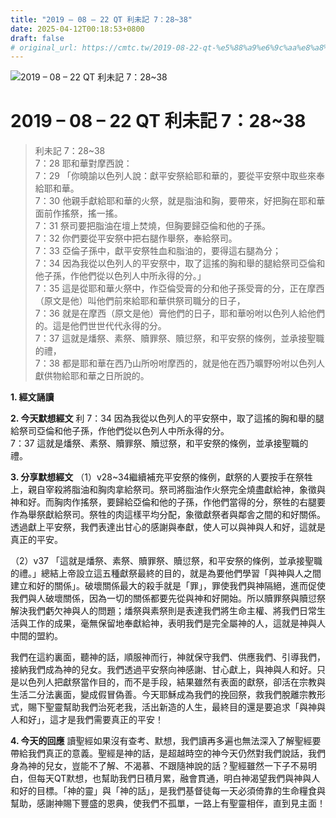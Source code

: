 ```yaml
---
title: "2019 – 08 – 22 QT 利未記 7：28~38"
date: 2025-04-12T00:18:53+0800
draft: false
# original_url: https://cmtc.tw/2019-08-22-qt-%e5%88%a9%e6%9c%aa%e8%a8%98-7%ef%bc%9a2838
---
```


![2019 – 08 – 22 QT 利未記 7：28\~38](/images/qt.jpg   "2019 – 08 – 22 QT 利未記 7：28\~38")

# 2019 – 08 – 22 QT 利未記 7：28\~38

> 利未記 7：28\~38  
> 7：28 耶和華對摩西說：  
> 7：29 「你曉諭以色列人說：獻平安祭給耶和華的，要從平安祭中取些來奉給耶和華。  
> 7：30 他親手獻給耶和華的火祭，就是脂油和胸，要帶來，好把胸在耶和華面前作搖祭，搖一搖。  
> 7：31 祭司要把脂油在壇上焚燒，但胸要歸亞倫和他的子孫。  
> 7：32 你們要從平安祭中把右腿作舉祭，奉給祭司。  
> 7：33 亞倫子孫中，獻平安祭牲血和脂油的，要得這右腿為分；  
> 7：34 因為我從以色列人的平安祭中，取了這搖的胸和舉的腿給祭司亞倫和他子孫，作他們從以色列人中所永得的分。」  
> 7：35 這是從耶和華火祭中，作亞倫受膏的分和他子孫受膏的分，正在摩西（原文是他）叫他們前來給耶和華供祭司職分的日子，  
> 7：36 就是在摩西（原文是他）膏他們的日子，耶和華吩咐以色列人給他們的。這是他們世世代代永得的分。  
> 7：37 這就是燔祭、素祭、贖罪祭、贖愆祭，和平安祭的條例，並承接聖職的禮，  
> 7：38 都是耶和華在西乃山所吩咐摩西的，就是他在西乃曠野吩咐以色列人獻供物給耶和華之日所說的。

**1. 經文誦讀**

**2.  今天默想經文**
利 7：34 因為我從以色列人的平安祭中，取了這搖的胸和舉的腿給祭司亞倫和他子孫，作他們從以色列人中所永得的分。  
7：37 這就是燔祭、素祭、贖罪祭、贖愆祭，和平安祭的條例，並承接聖職的禮。

**3. 分享默想經文**
（1）v28\~34繼續補充平安祭的條例，獻祭的人要按手在祭牲上，親自宰殺將脂油和胸肉拿給祭司。祭司將脂油作火祭完全燒盡獻給神，象徵與神和好。而胸肉作搖祭，要歸給亞倫和他的子孫，作他們當得的分，祭牲的右腿要作為舉祭獻給祭司。祭牲的肉這樣平均分配，象徵獻祭者與鄰舎之間的和好關係。透過獻上平安祭，我們表達出甘心的感謝與奉獻，使人可以與神與人和好，這就是真正的平安。

（2）v37 「這就是燔祭、素祭、贖罪祭、贖愆祭，和平安祭的條例，並承接聖職的禮。」總結上帝設立這五種獻祭最終的目的，就是為要他們學習「與神與人之間建立和好的關係」。破壞關係最大的殺手就是「罪」，罪使我們與神隔絕，進而促使我們與人破壞關係，因為一切的關係都要先從與神和好開始。所以贖罪祭與贖愆祭解決我們虧欠神與人的問題；燔祭與素祭則是表達我們將生命主權、將我們日常生活與工作的成果，毫無保留地奉獻給神，表明我們是完全屬神的人，這就是神與人中間的盟約。

我們在這約裏面，聽神的話，順服神而行，神就保守我們、供應我們、引導我們，接納我們成為神的兒女。我們透過平安祭向神感謝、甘心獻上，與神與人和好。只是以色列人把獻祭當作目的，而不是手段，結果雖然有表面的獻祭，卻活在宗教與生活二分法裏面，變成假冒偽善。今天耶穌成為我們的挽回祭，救我們脫離宗教形式，賜下聖靈幫助我們治死老我，活出新造的人生，最終目的還是要追求「與神與人和好」，這才是我們需要真正的平安！

**4. 今天的回應**
讀聖經如果沒有查考、默想，我們讀再多遍也無法深入了解聖經要帶給我們真正的意義。聖經是神的話，是超越時空的神今天仍然對我們說話，我們身為神的兒女，豈能不了解、不渴慕、不跟隨神說的話？聖經雖然一下子不易明白，但每天QT默想，也幫助我們日積月累，融會貫通，明白神渴望我們與神與人和好的目標。「神的靈」與「神的話」，是我們基督徒每一天必須倚靠的生命糧食與幫助，感謝神賜下豐盛的恩典，使我們不孤單，一路上有聖靈相伴，直到見主面！
